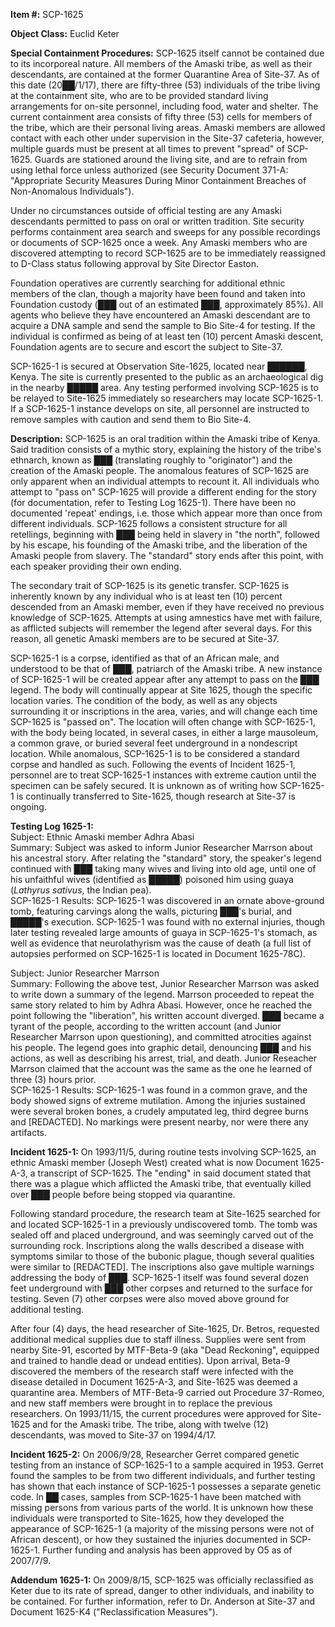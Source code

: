 **Item #:** SCP-1625

**Object Class:** Euclid Keter

**Special Containment Procedures:** SCP-1625 itself cannot be contained due to its incorporeal nature. All members of the Amaski tribe, as well as their descendants, are contained at the former Quarantine Area of Site-37. As of this date (20██/1/17), there are fifty-three (53) individuals of the tribe living at the containment site, who are to be provided standard living arrangements for on-site personnel, including food, water and shelter. The current containment area consists of fifty three (53) cells for members of the tribe, which are their personal living areas. Amaski members are allowed contact with each other under supervision in the Site-37 cafeteria, however, multiple guards must be present at all times to prevent "spread" of SCP-1625. Guards are stationed around the living site, and are to refrain from using lethal force unless authorized (see Security Document 371-A: "Appropriate Security Measures During Minor Containment Breaches of Non-Anomalous Individuals").

Under no circumstances outside of official testing are any Amaski descendants permitted to pass on oral or written tradition. Site security performs containment area search and sweeps for any possible recordings or documents of SCP-1625 once a week. Any Amaski members who are discovered attempting to record SCP-1625 are to be immediately reassigned to D-Class status following approval by Site Director Easton.

Foundation operatives are currently searching for additional ethnic members of the clan, though a majority have been found and taken into Foundation custody (███ out of an estimated ███, approximately 85%). All agents who believe they have encountered an Amaski descendant are to acquire a DNA sample and send the sample to Bio Site-4 for testing. If the individual is confirmed as being of at least ten (10) percent Amaski descent, Foundation agents are to secure and escort the subject to Site-37.

SCP-1625-1 is secured at Observation Site-1625, located near ██████, Kenya. The site is currently presented to the public as an archaeological dig in the nearby █████ area. Any testing performed involving SCP-1625 is to be relayed to Site-1625 immediately so researchers may locate SCP-1625-1. If a SCP-1625-1 instance develops on site, all personnel are instructed to remove samples with caution and send them to Bio Site-4.

**Description:** SCP-1625 is an oral tradition within the Amaski tribe of Kenya. Said tradition consists of a mythic story, explaining the history of the tribe's ethnarch, known as ███ (translating roughly to "originator") and the creation of the Amaski people. The anomalous features of SCP-1625 are only apparent when an individual attempts to recount it. All individuals who attempt to "pass on" SCP-1625 will provide a different ending for the story (for documentation, refer to Testing Log 1625-1). There have been no documented 'repeat' endings, i.e. those which appear more than once from different individuals. SCP-1625 follows a consistent structure for all retellings, beginning with ███ being held in slavery in "the north", followed by his escape, his founding of the Amaski tribe, and the liberation of the Amaski people from slavery. The "standard" story ends after this point, with each speaker providing their own ending.

The secondary trait of SCP-1625 is its genetic transfer. SCP-1625 is inherently known by any individual who is at least ten (10) percent descended from an Amaski member, even if they have received no previous knowledge of SCP-1625. Attempts at using amnestics have met with failure, as afflicted subjects will remember the legend after several days. For this reason, all genetic Amaski members are to be secured at Site-37.

SCP-1625-1 is a corpse, identified as that of an African male, and understood to be that of ███, patriarch of the Amaski tribe. A new instance of SCP-1625-1 will be created appear after any attempt to pass on the ███ legend. The body will continually appear at Site 1625, though the specific location varies. The condition of the body, as well as any objects surrounding it or inscriptions in the area, varies, and will change each time SCP-1625 is "passed on". The location will often change with SCP-1625-1, with the body being located, in several cases, in either a large mausoleum, a common grave, or buried several feet underground in a nondescript location. While anomalous, SCP-1625-1 is to be considered a standard corpse and handled as such. Following the events of Incident 1625-1, personnel are to treat SCP-1625-1 instances with extreme caution until the specimen can be safely secured. It is unknown as of writing how SCP-1625-1 is continually transferred to Site-1625, though research at Site-37 is ongoing.

**Testing Log 1625-1:**  
Subject: Ethnic Amaski member Adhra Abasi  
Summary: Subject was asked to inform Junior Researcher Marrson about his ancestral story. After relating the "standard" story, the speaker's legend continued with ███ taking many wives and living into old age, until one of his unfaithful wives (identified as █████) poisoned him using guaya (_Lathyrus sativus_, the Indian pea).  
SCP-1625-1 Results: SCP-1625-1 was discovered in an ornate above-ground tomb, featuring carvings along the walls, picturing ███'s burial, and █████'s execution. SCP-1625-1 was found with no external injuries, though later testing revealed large amounts of guaya in SCP-1625-1's stomach, as well as evidence that neurolathyrism was the cause of death (a full list of autopsies performed on SCP-1625-1 is located in Document 1625-78C).

Subject: Junior Researcher Marrson  
Summary: Following the above test, Junior Researcher Marrson was asked to write down a summary of the legend. Marrson proceeded to repeat the same story related to him by Adhra Abasi. However, once he reached the point following the "liberation", his written account diverged. ███ became a tyrant of the people, according to the written account (and Junior Researcher Marrson upon questioning), and committed atrocities against his people. The legend goes into graphic detail, denouncing ███ and his actions, as well as describing his arrest, trial, and death. Junior Reseacher Marrson claimed that the account was the same as the one he learned of three (3) hours prior.  
SCP-1625-1 Results: SCP-1625-1 was found in a common grave, and the body showed signs of extreme mutilation. Among the injuries sustained were several broken bones, a crudely amputated leg, third degree burns and \[REDACTED\]. No markings were present nearby, nor were there any artifacts.

**Incident 1625-1:** On 1993/11/5, during routine tests involving SCP-1625, an ethnic Amaski member (Joseph West) created what is now Document 1625-A-3, a transcript of SCP-1625. The "ending" in said document stated that there was a plague which afflicted the Amaski tribe, that eventually killed over ███ people before being stopped via quarantine.

Following standard procedure, the research team at Site-1625 searched for and located SCP-1625-1 in a previously undiscovered tomb. The tomb was sealed off and placed underground, and was seemingly carved out of the surrounding rock. Inscriptions along the walls described a disease with symptoms similar to those of the bubonic plague, though several qualities were similar to \[REDACTED\]. The inscriptions also gave multiple warnings addressing the body of ███. SCP-1625-1 itself was found several dozen feet underground with ███ other corpses and returned to the surface for testing. Seven (7) other corpses were also moved above ground for additional testing.

After four (4) days, the head researcher of Site-1625, Dr. Betros, requested additional medical supplies due to staff illness. Supplies were sent from nearby Site-91, escorted by MTF-Beta-9 (aka "Dead Reckoning", equipped and trained to handle dead or undead entities). Upon arrival, Beta-9 discovered the members of the research staff were infected with the disease detailed in Document 1625-A-3, and Site-1625 was deemed a quarantine area. Members of MTF-Beta-9 carried out Procedure 37-Romeo, and new staff members were brought in to replace the previous researchers. On 1993/11/15, the current procedures were approved for Site-1625 and for the Amaski tribe. The tribe, along with twelve (12) descendants, was moved to Site-37 on 1994/4/17.

**Incident 1625-2:** On 2006/9/28, Researcher Gerret compared genetic testing from an instance of SCP-1625-1 to a sample acquired in 1953. Gerret found the samples to be from two different individuals, and further testing has shown that each instance of SCP-1625-1 possesses a separate genetic code. In ██ cases, samples from SCP-1625-1 have been matched with missing persons from various parts of the world. It is unknown how these individuals were transported to Site-1625, how they developed the appearance of SCP-1625-1 (a majority of the missing persons were not of African descent), or how they sustained the injuries documented in SCP-1625-1. Further funding and analysis has been approved by O5 as of 2007/7/9.

**Addendum 1625-1:** On 2009/8/15, SCP-1625 was officially reclassified as Keter due to its rate of spread, danger to other individuals, and inability to be contained. For further information, refer to Dr. Anderson at Site-37 and Document 1625-K4 ("Reclassification Measures").